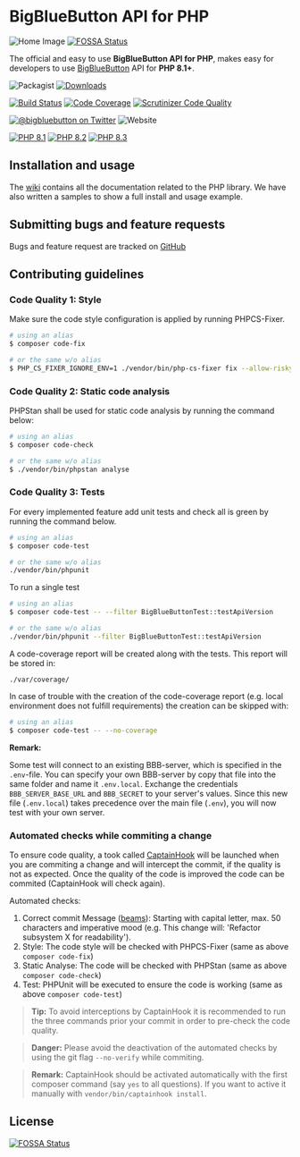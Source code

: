 # BigBlueButton API for PHP

![Home Image](https://raw.githubusercontent.com/wiki/bigbluebutton/bigbluebutton-api-php/images/header.png)
[![FOSSA Status](https://app.fossa.com/api/projects/git%2Bgithub.com%2Fbigbluebutton%2Fbigbluebutton-api-php.svg?type=shield)](https://app.fossa.com/projects/git%2Bgithub.com%2Fbigbluebutton%2Fbigbluebutton-api-php?ref=badge_shield)

The official and easy to use **BigBlueButton API for PHP**, makes easy for developers to use [BigBlueButton][bbb] API for **PHP 8.1+**.

![Packagist](https://img.shields.io/packagist/v/bigbluebutton/bigbluebutton-api-php.svg?label=release)
[![Downloads](https://img.shields.io/packagist/dt/bigbluebutton/bigbluebutton-api-php.svg?style=flat-square)](https://packagist.org/packages/bigbluebutton/bigbluebutton-api-php)

[![Build Status](https://scrutinizer-ci.com/g/bigbluebutton/bigbluebutton-api-php/badges/build.png?b=master)](https://scrutinizer-ci.com/g/bigbluebutton/bigbluebutton-api-php/build-status/master)
[![Code Coverage](https://scrutinizer-ci.com/g/bigbluebutton/bigbluebutton-api-php/badges/coverage.png?b=master)](https://scrutinizer-ci.com/g/bigbluebutton/bigbluebutton-api-php/?branch=master)
[![Scrutinizer Code Quality](https://scrutinizer-ci.com/g/bigbluebutton/bigbluebutton-api-php/badges/quality-score.png?b=master)](https://scrutinizer-ci.com/g/bigbluebutton/bigbluebutton-api-php/?branch=master)

[![@bigbluebutton on Twitter](https://img.shields.io/badge/twitter-%40bigbluebutton-blue.svg?style=flat)](https://twitter.com/bigbluebutton)
![Website](https://img.shields.io/website-up-down-green-red/http/bigbluebutton.org.svg?label=BigBlueButton.org)

[![PHP 8.1](https://img.shields.io/badge/php-8.1-f93.svg?style=flat-square)](https://www.php.net/supported-versions.php)
[![PHP 8.2](https://img.shields.io/badge/php-8.2-9c9.svg?style=flat-square)](https://www.php.net/supported-versions.php)
[![PHP 8.3](https://img.shields.io/badge/php-8.3-9c9.svg?style=flat-square)](https://www.php.net/supported-versions.php)

## Installation and usage

The [wiki] contains all the documentation related to the PHP library. We have also written a samples to show a full
install and usage example.

## Submitting bugs and feature requests

Bugs and feature request are tracked on [GitHub](https://github.com/bigbluebutton/bigbluebutton-api-php/issues)

## Contributing guidelines
### Code Quality 1: Style

Make sure the code style configuration is applied by running PHPCS-Fixer.

```bash
# using an alias
$ composer code-fix

# or the same w/o alias
$ PHP_CS_FIXER_IGNORE_ENV=1 ./vendor/bin/php-cs-fixer fix --allow-risky yes
```

### Code Quality 2: Static code analysis
PHPStan shall be used for static code analysis by running the command below:

```bash
# using an alias
$ composer code-check

# or the same w/o alias
$ ./vendor/bin/phpstan analyse
```

### Code Quality 3: Tests

For every implemented feature add unit tests and check all is green by running the command below.

```bash
# using an alias
$ composer code-test

# or the same w/o alias
./vendor/bin/phpunit
```

To run a single test

```bash
# using an alias
$ composer code-test -- --filter BigBlueButtonTest::testApiVersion

# or the same w/o alias
./vendor/bin/phpunit --filter BigBlueButtonTest::testApiVersion
```
A code-coverage report will be created along with the tests. This report will be stored in:
````
./var/coverage/
````
In case of trouble with the creation of the code-coverage report (e.g. local environment does not fulfill requirements) 
the creation can be skipped with:
```bash
# using an alias
$ composer code-test -- --no-coverage
```

**Remark:**

Some test will connect to an existing BBB-server, which is specified in the `.env`-file. You 
can specify your own BBB-server by copy that file into the same folder and name it `.env.local`.
Exchange the credentials `BBB_SERVER_BASE_URL` and `BBB_SECRET` to your server's values.
Since this new file (`.env.local`) takes precedence over the main file (`.env`), you will now test 
with your own server.

### Automated checks while commiting a change
To ensure code quality, a took called [CaptainHook](https://github.com/captainhookphp/captainhook?tab=readme-ov-file) will be launched when you are commiting a change and will intercept the commit, if the quality is not as expected. Once the quality of the code is improved the code can be commited (CaptainHook will check again).

Automated checks:
1) Correct commit Message ([beams](https://cbea.ms/git-commit/)): Starting with capital letter, max. 50 characters and imperative mood (e.g. This change will: 'Refactor subsystem X for readability').
2) Style: The code style will be checked with PHPCS-Fixer (same as above `composer code-fix`)
3) Static Analyse: The code will be checked with PHPStan (same as above `composer code-check`)
4) Test: PHPUnit will be executed to ensure the code is working (same as above `composer code-test`)

> **Tip:** To avoid interceptions by CaptainHook it is recommended to run the three commands prior your commit in order to pre-check the code quality.

> **Danger:** Please avoid the deactivation of the automated checks by using the git flag `--no-verify` while commiting.

> **Remark:** CaptainHook should be activated automatically with the first composer command (say `yes` to all questions). If you want to active it manually with `vendor/bin/captainhook install`.

[bbb]: http://bigbluebutton.org
[composer]: https://getcomposer.org
[INSTALL]: samples/README.md
[wiki]: https://github.com/bigbluebutton/bigbluebutton-api-php/wiki

## License
[![FOSSA Status](https://app.fossa.com/api/projects/git%2Bgithub.com%2Fbigbluebutton%2Fbigbluebutton-api-php.svg?type=large)](https://app.fossa.com/projects/git%2Bgithub.com%2Fbigbluebutton%2Fbigbluebutton-api-php?ref=badge_large)